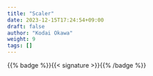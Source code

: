 ```yaml
---
title: "Scaler"
date: 2023-12-15T17:24:54+09:00
draft: false
author: "Kodai Okawa"
weight: 9
tags: []
---
```


{{% badge %}}{{< signature >}}{{% /badge %}}
